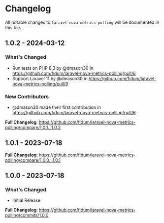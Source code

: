 # Changelog

All notable changes to `laravel-nova-metrics-polling` will be documented in this file.

## 1.0.2 - 2024-03-12

### What's Changed

* Run tests on PHP 8.3 by @dmason30 in https://github.com/fidum/laravel-nova-metrics-polling/pull/6
* Support Laravel 11 by @dmason30 in https://github.com/fidum/laravel-nova-metrics-polling/pull/9

### New Contributors

* @dmason30 made their first contribution in https://github.com/fidum/laravel-nova-metrics-polling/pull/6

**Full Changelog**: https://github.com/fidum/laravel-nova-metrics-polling/compare/1.0.1...1.0.2

## 1.0.1 - 2023-07-18

**Full Changelog**: https://github.com/fidum/laravel-nova-metrics-polling/compare/1.0.0...1.0.1

## 1.0.0 - 2023-07-18

### What's Changed

- Initial Release

**Full Changelog**: https://github.com/fidum/laravel-nova-metrics-polling/commits/1.0.0

